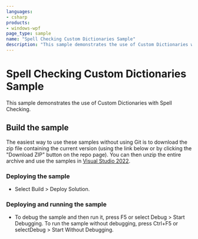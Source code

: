 ```yaml
---
languages:
- csharp
products:
- windows-wpf
page_type: sample
name: "Spell Checking Custom Dictionaries Sample"
description: "This sample demonstrates the use of Custom Dictionaries with Spell Checking."
---
```

# Spell Checking Custom Dictionaries Sample
This sample demonstrates the use of Custom Dictionaries with Spell Checking.

## Build the sample
The easiest way to use these samples without using Git is to download the zip file containing the current version (using the link below or by clicking the "Download ZIP" button on the repo page). You can then unzip the entire archive and use the samples in [Visual Studio 2022](https://www.visualstudio.com/wpf-vs).

### Deploying the sample
- Select Build > Deploy Solution. 

### Deploying and running the sample
- To debug the sample and then run it, press F5 or select Debug >  Start Debugging. To run the sample without debugging, press Ctrl+F5 or selectDebug > Start Without Debugging. 


